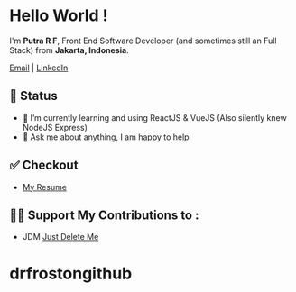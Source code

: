 <h1>
  Hello World !
</h1>

<p>I'm <b>Putra R F</b>, Front End Software Developer (and sometimes still an Full Stack) from <b>Jakarta, Indonesia</b>. </p>

[Email](business.putrarezafardani@gmail.com) | [LinkedIn](https://www.linkedin.com/in/putra-reza-f-3b226253/)

<!-- About you -->

## 📃 Status

- 🌱 I’m currently learning and using ReactJS & VueJS (Also silently knew NodeJS Express)
- 💬 Ask me about anything, I am happy to help

## ✅ Checkout

- [My Resume](https://www.dropbox.com/s/qqnelscq9zbquvm/PRF%20Dev%20Resume.pdf?dl=0)

## 🙋‍♂️ Support My Contributions to : 
- JDM [Just Delete Me](https://github.com/jdm-contrib/jdm)

# drfrostongithub
